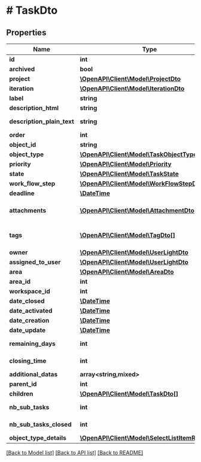 # # TaskDto

## Properties

Name | Type | Description | Notes
------------ | ------------- | ------------- | -------------
**id** | **int** |  | [optional]
**archived** | **bool** |  | [optional]
**project** | [**\OpenAPI\Client\Model\ProjectDto**](ProjectDto.md) |  | [optional]
**iteration** | [**\OpenAPI\Client\Model\IterationDto**](IterationDto.md) |  | [optional]
**label** | **string** | Action label |
**description_html** | **string** | Description | [optional]
**description_plain_text** | **string** |  | [optional] [readonly]
**order** | **int** |  | [optional]
**object_id** | **string** | Object id | [optional]
**object_type** | [**\OpenAPI\Client\Model\TaskObjectType**](TaskObjectType.md) |  | [optional]
**priority** | [**\OpenAPI\Client\Model\Priority**](Priority.md) |  | [optional]
**state** | [**\OpenAPI\Client\Model\TaskState**](TaskState.md) |  | [optional]
**work_flow_step** | [**\OpenAPI\Client\Model\WorkFlowStepDto**](WorkFlowStepDto.md) |  | [optional]
**deadline** | [**\DateTime**](\DateTime.md) | Dead line | [optional]
**attachments** | [**\OpenAPI\Client\Model\AttachmentDto[]**](AttachmentDto.md) | Associated tags with colors | [optional]
**tags** | [**\OpenAPI\Client\Model\TagDto[]**](TagDto.md) | Associated tags with colors | [optional]
**owner** | [**\OpenAPI\Client\Model\UserLightDto**](UserLightDto.md) |  | [optional]
**assigned_to_user** | [**\OpenAPI\Client\Model\UserLightDto**](UserLightDto.md) |  | [optional]
**area** | [**\OpenAPI\Client\Model\AreaDto**](AreaDto.md) |  | [optional]
**area_id** | **int** |  | [optional]
**workspace_id** | **int** |  | [optional]
**date_closed** | [**\DateTime**](\DateTime.md) |  | [optional]
**date_activated** | [**\DateTime**](\DateTime.md) |  | [optional]
**date_creation** | [**\DateTime**](\DateTime.md) |  | [optional]
**date_update** | [**\DateTime**](\DateTime.md) |  | [optional]
**remaining_days** | **int** |  | [optional] [readonly]
**closing_time** | **int** | Action label | [optional] [readonly]
**additional_datas** | **array<string,mixed>** |  | [optional]
**parent_id** | **int** |  | [optional]
**children** | [**\OpenAPI\Client\Model\TaskDto[]**](TaskDto.md) |  | [optional]
**nb_sub_tasks** | **int** |  | [optional] [readonly]
**nb_sub_tasks_closed** | **int** |  | [optional] [readonly]
**object_type_details** | [**\OpenAPI\Client\Model\SelectListItemResource**](SelectListItemResource.md) |  | [optional]

[[Back to Model list]](../../README.md#models) [[Back to API list]](../../README.md#endpoints) [[Back to README]](../../README.md)
